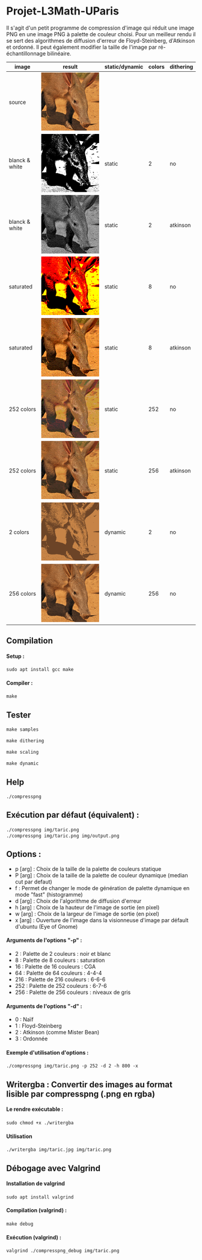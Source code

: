 # Projet-L3Math-UParis

Il s'agit d'un petit programme de compression d'image qui réduit une image PNG en une image PNG à palette de couleur choisi. Pour un meilleur rendu il se sert des algorithmes de diffusion d'erreur de Floyd-Steinberg, d'Atkinson et ordonné. Il peut également modifier la taille de l'image par ré-échantillonnage bilinéaire.

| image | result | static/dynamic | colors | dithering |
| --- | --- | --- | --- | --- |
| source |  ![aardvark.png](samples/aardvark.png) | | | |
| blanck & white |  ![sample_static_2.png](samples/sample_static_2.png) | static | 2 | no |
| blanck & white |  ![sample_static_2_atkinson.png](samples/sample_static_2_atkinson.png) | static | 2 | atkinson |
| saturated |  ![sample_static_8.png](samples/sample_static_8.png) | static | 8 | no |
| saturated |  ![sample_static_8_atkinson.png](samples/sample_static_8_atkinson.png) | static | 8 | atkinson |
| 252 colors |  ![sample_static_252.png](samples/sample_static_252.png) | static | 252 | no |
| 252 colors  |  ![sample_static_252_atkinson.png](samples/sample_static_252_atkinson.png) | static | 256 | atkinson
| 2 colors  |  ![sample_dynamic_2.png](samples/sample_dynamic_2.png) | dynamic | 2 | no |
| 256 colors  |  ![sample_dynamic_256.png](samples/sample_dynamic_256.png) | dynamic | 256 | no |

## Compilation
#### Setup : 
```
sudo apt install gcc make
```
#### Compiler : 
```
make
```
## Tester
```
make samples
```
```
make dithering
```
```
make scaling
```
```
make dynamic
```
## Help
```
./compresspng
```
## Exécution par défaut (équivalent) : 
```
./compresspng img/taric.png
./compresspng img/taric.png img/output.png
```
## Options :
 * p \[arg\] : Choix de la taille de la palette de couleurs statique
 * P \[arg\] : Choix de la taille de la palette de couleur dynamique (median cut par defaut)
 * f         : Permet de changer le mode de génération de palette dynamique en mode "fast" (histogramme)
 * d \[arg\] : Choix de l'algorithme de diffusion d'erreur
 * h \[arg\] : Choix de la hauteur de l'image de sortie (en pixel)
 * w \[arg\] : Choix de la largeur de l'image de sortie (en pixel)
 * x \[arg\] : Ouverture de l'image dans la visionneuse d'image par défault d'ubuntu (Eye of Gnome)
#### Arguments de l'options "-p" :
  * 2 : Palette de 2 couleurs : noir et blanc
  * 8 : Palette de 8 couleurs : saturation
  * 16 : Palette de 16 couleurs : CGA
  * 64 : Palette de 64 couleurs : 4-4-4
  * 216 : Palette de 216 couleurs : 6-6-6
  * 252 : Palette de 252 couleurs : 6-7-6
  * 256 : Palette de 256 couleurs : niveaux de gris
#### Arguments de l'options "-d" :
  * 0 : Naïf
  * 1 : Floyd-Steinberg
  * 2 : Atkinson (comme Mister Bean)
  * 3 : Ordonnée 
#### Exemple d'utilisation d'options :
```
./compresspng img/taric.png -p 252 -d 2 -h 800 -x
```
## Writergba : Convertir des images au format lisible par compresspng (.png en rgba)
#### Le rendre exécutable :
```
sudo chmod +x ./writergba
```
#### Utilisation
```
./writergba img/taric.jpg img/taric.png
```
## Débogage avec Valgrind
#### Installation de valgrind
```
sudo apt install valgrind
```
#### Compilation (valgrind) : 
```
make debug
```
#### Exécution (valgrind) : 
```
valgrind ./compresspng_debug img/taric.png
```

